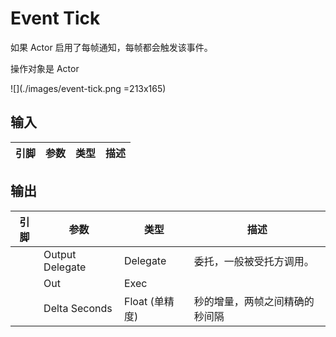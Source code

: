 # Event Tick

如果 Actor 启用了每帧通知，每帧都会触发该事件。

操作对象是 Actor

![](./images/event-tick.png =213x165)

## 输入
| 引脚 | 参数 | 类型 | 描述 |
| -- | -- | -- | -- |

## 输出
| 引脚 | 参数 | 类型 | 描述 |
| -- | -- | -- | -- |
| <IconDelegate /> | Output Delegate | Delegate | 委托，一般被受托方调用。
| <IconExec /> | Out | Exec | 
| <IconPin color="" /> | Delta Seconds | Float (单精度) | 秒的增量，两帧之间精确的秒间隔 |